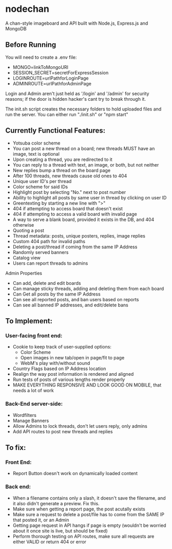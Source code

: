 # nodechan
A chan-style imageboard and API built with Node.js, Express.js and MongoDB

## Before Running
You will need to create a .env file:
+ MONGO=linkToMongoURI
+ SESSION_SECRET=secretForExpressSession
+ LOGINROUTE=urlPathforLoginPage
+ ADMINROUTE=urlPathforAdminPage

Login and Admin aren't just held as '/login' and '/admin' for security reasons; if the door is hidden hacker's cant try to break through it.

The init.sh script creates the necessary folders to hold uploaded files and run the server. You can either run "./init.sh" or "npm start"

## Currently Functional Features:

+ Yotsuba color scheme
+ You can post a new thread on a board; new threads MUST have an image, text is optional
+ Upon creating a thread, you are redirected to it
+ You can reply to a thread with text, an image, or both, but not neither
+ New replies bump a thread on the board page
+ After 100 threads, new threads cause old ones to 404
+ Unique user ID's per thread
+ Color scheme for said IDs
+ Highlight post by selecting "No." next to post number
+ Ability to highlight all posts by same user in thread by clicking on user ID
+ Greentexting by starting a new line with ">"
+ 404 if attempting to access board that doesn't exist
+ 404 if attempting to access a valid board with invalid page
+ A way to serve a blank board, provided it exists in the DB, and 404 otherwise 
+ Quoting a post
+ Thread metadata: posts, unique posters, replies, image replies 
+ Custom 404 path for invalid paths
+ Deleting a post/thread if coming from the same IP Address
+ Randomly served banners
+ Catalog view
+ Users can report threads to admins

Admin Properties
+ Can add, delete and edit boards
+ Can manage sticky threads, adding and deleting them from each board
+ Can Get all posts by the same IP Address
+ Can see all reported posts, and ban users based on reports
+ Can see all banned IP addresses, and edit/delete bans


## To Implement:

### User-facing front end:
+ Cookie to keep track of user-supplied options:
    + Color Scheme
    + Open images in new tab/open in page/fit to page
    + WebM's play with/without sound
+ Country Flags based on IP Address location
+ Realign the way post information is rendered and aligned
+ Run tests of posts of various lengths render properly
+ MAKE EVERYTHING RESPONSIVE AND LOOK GOOD ON MOBILE, that needs a lot of work

### Back-End server-side:
+ Wordfilters
+ Manage Banners
+ Allow Admins to lock threads, don't let users reply, only admins
+ Add API routes to post new threads and replies

## To fix:

### Front End:
+ Report Button doesn't work on dynamically loaded content

### Back end:
+ When a filename contains only a slash, it doesn't save the filename, and it also didn't generate a preview. Fix this.
+ Make sure when getting a report page, the post acutally exists
+ Make sure a request to delete a post/file has to come from the SAME IP that posted it, or an Admin
+ Getting page request in API hangs if page is empty (wouldn't be worried about it once site is live, but should be fixed)
+ Perform thorough testing on API routes, make sure all requests are either VALID or return 404 or error 
